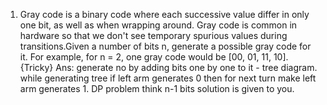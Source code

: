 1. Gray code is a binary code where each successive value differ in only one bit, as well as when wrapping around. Gray code is common in hardware so that we don't see temporary spurious values during transitions.Given a number of bits n, generate a possible gray code for it. For example, for n = 2, one gray code would be [00, 01, 11, 10]. {Tricky} Ans: generate no by adding bits one by one to it - tree diagram. while generating tree if left arm generates 0 then for next turn make left arm generates 1. DP problem think n-1 bits solution is given to you.

